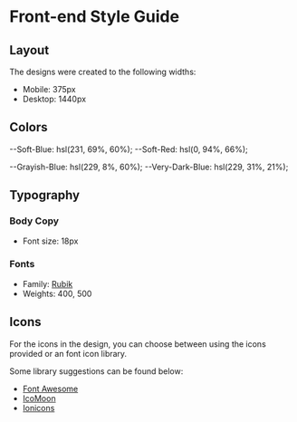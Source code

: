 # Front-end Style Guide

## Layout

The designs were created to the following widths:

- Mobile: 375px
- Desktop: 1440px

## Colors

<!-- Primary -->

--Soft-Blue: hsl(231, 69%, 60%);
--Soft-Red: hsl(0, 94%, 66%);

<!-- Neutral -->

--Grayish-Blue: hsl(229, 8%, 60%);
--Very-Dark-Blue: hsl(229, 31%, 21%);

## Typography

### Body Copy

- Font size: 18px

### Fonts

- Family: [Rubik](https://fonts.google.com/specimen/Rubik)
- Weights: 400, 500

## Icons

For the icons in the design, you can choose between using the icons provided or an font icon library.

Some library suggestions can be found below:

- [Font Awesome](https://fontawesome.com)
- [IcoMoon](https://icomoon.io)
- [Ionicons](https://ionicons.com)
